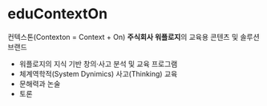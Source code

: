 # eduContextOn

컨텍스톤(Contexton = Context + On)
**주식회사 워플로지**의 교육용 콘텐츠 및 솔루션 브랜드

- 워플로지의 지식 기반 창의·사고 분석 및 교육 프로그램
- 체계역학적(System Dynimics) 사고(Thinking) 교육
- 문해력과 논술
- 토론
